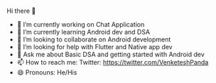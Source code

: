 Hi there 👋

- 🔭 I’m currently working on Chat Application
- 🌱 I’m currently learning Android dev and DSA
- 👯 I’m looking to collaborate on Android development
- 🤔 I’m looking for help with Flutter and Native app dev
- 💬 Ask me about Basic DSA and getting started with Android dev
- 📫 How to reach me: Twitter: https://twitter.com/VenketeshPanda
- 😄 Pronouns: He/His

